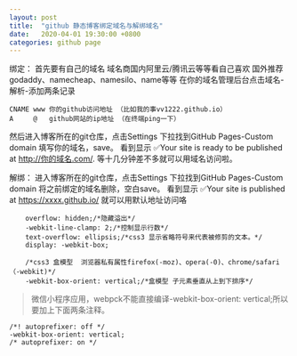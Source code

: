 ```yaml
---
layout: post
title:  "github 静态博客绑定域名与解绑域名"
date:   2020-04-01 19:30:00 +0800
categories: github page
---
```



绑定：
首先要有自己的域名
域名商国内阿里云/腾讯云等等看自己喜欢
国外推荐godaddy、namecheap、namesilo、name等等
在你的域名管理后台点击域名-解析-添加两条记录
```
CNAME www 你的github访问地址 （比如我的事vv1222.github.io）
A     @   github网站的ip地址 （在终端ping一下）
```
然后进入博客所在的git仓库，点击Settings
下拉找到GitHub Pages-Custom domain 填写你的域名，save。
看到显示 ✅Your site is ready to be published at http://你的域名.com/.
等十几分钟差不多就可以用域名访问啦。


解绑：
进入博客所在的git仓库，点击Settings
下拉找到GitHub Pages-Custom domain 将之前绑定的域名删除，空白save。
看到显示 ✅Your site is published at https://xxxx.github.io/
就可以用默认地址访问咯

```
    overflow: hidden;/*隐藏溢出*/
    -webkit-line-clamp: 2;/*控制显示行数*/
    text-overflow: ellipsis;/*css3 显示省略符号来代表被修剪的文本。*/
    display: -webkit-box;
    
    /*css3 盒模型  浏览器私有属性firefox(-moz)、opera(-0)、chrome/safari（-webkit)*/    
    -webkit-box-orient: vertical;/*盒模型 子元素垂直从上到下排序*/
```


> 微信小程序应用，webpck不能直接编译-webkit-box-orient: vertical;所以要加上下面两条注释。


```
/*! autoprefixer: off */
-webkit-box-orient: vertical;
/* autoprefixer: on */
```
